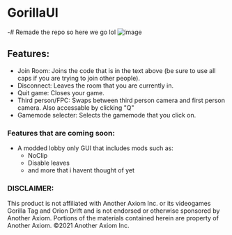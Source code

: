 # GorillaUI
-# Remade the repo so here we go lol
![image](https://github.com/user-attachments/assets/edcd9186-c9c3-4f43-be31-f114110d569d)

## Features:
- Join Room: Joins the code that is in the text above (be sure to use all caps if you are trying to join other people).
- Disconnect: Leaves the room that you are currently in.
- Quit game: Closes your game.
- Third person/FPC: Swaps between third person camera and first person camera. Also accessable by clicking "Q"
- Gamemode selecter: Selects the gamemode that you click on.

### Features that are coming soon:
- A modded lobby only GUI that includes mods such as:
  - NoClip
  - Disable leaves
  - and more that i havent thought of yet
 
### DISCLAIMER:
This product is not affiliated with Another Axiom Inc. or its videogames Gorilla Tag and Orion Drift and is not endorsed or otherwise sponsored by Another Axiom. Portions of the materials contained herein are property of Another Axiom. ©2021 Another Axiom Inc.
